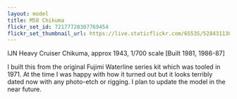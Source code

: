 ```yaml
---
layout: model
title: M58 Chikuma
flickr_set_id: 72177720307769454
flickr_set_thumbnail_url: https://live.staticflickr.com/65535/52843113087_f17f0b5cdd_m.jpg
---
```


IJN Heavy Cruiser Chikuma, approx 1943, 1/700 scale  [Built 1981, 1986-87]

I built this from the original Fujimi Waterline series kit which was tooled in 1971. At the time I was happy with how it turned out but it looks terribly dated now with any photo-etch or rigging.
I plan to update the model in the near future.


